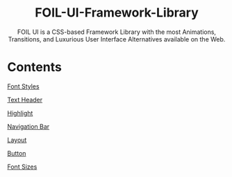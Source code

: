 <h1 align = "center">FOIL-UI-Framework-Library </h1>

<p align = "center"> FOIL UI is a CSS-based Framework Library with the most Animations, Transitions, and Luxurious User Interface Alternatives available on the Web.</b>

# Contents

<a href="#" class="button">Font Styles</a>
<ul></ul>
<a href="#" class="button">Text Header</a>
<ul></ul>
<a href="#" class="button">Highlight</a>
<ul></ul>
<a href="#" class="button">Navigation Bar</a>
<ul></ul>
<a href="#" class="button">Layout</a>
<ul></ul>
<a href="#" class="button">Button</a>
<ul></ul>
<a href="#" class="button">Font Sizes</a>